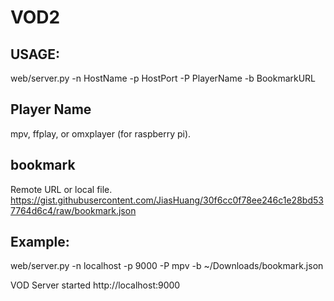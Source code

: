 # VOD2

## USAGE:
web/server.py -n HostName -p HostPort -P PlayerName -b BookmarkURL

## Player Name
mpv, ffplay, or omxplayer (for raspberry pi).

## bookmark
Remote URL or local file.
https://gist.githubusercontent.com/JiasHuang/30f6cc0f78ee246c1e28bd537764d6c4/raw/bookmark.json

## Example:
web/server.py -n localhost -p 9000 -P mpv -b ~/Downloads/bookmark.json

VOD Server started http://localhost:9000
